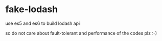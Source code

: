 # fake-lodash
use es5 and es6 to build lodash api

so do not care about fault-tolerant and performance of the codes plz :-)
